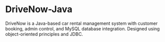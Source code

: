 # DriveNow-Java
DriveNow is a Java-based car rental management system with customer booking, admin control, and MySQL database integration. Designed using object-oriented principles and JDBC.
